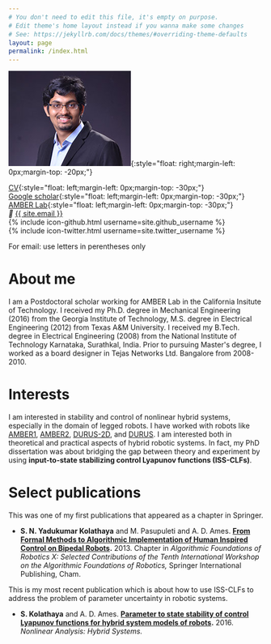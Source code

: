 ```yaml
---
# You don't need to edit this file, it's empty on purpose.
# Edit theme's home layout instead if you wanna make some changes
# See: https://jekyllrb.com/docs/themes/#overriding-theme-defaults
layout: page
permalink: /index.html
---
```


![Alt text](/images/profile.jpg){:style="float: right;margin-left: 0px;margin-top: -20px;"}

[CV](shishir_CV.pdf){:style="float: left;margin-left: 0px;margin-top: -30px;"} <br>
[Google scholar](https://scholar.google.com/citations?user=is0x16gAAAAJ&hl=en){:style="float: left;margin-left: 0px;margin-top: -30px;"} <br>
[AMBER Lab](http://www.bipedalrobotics.com){:style="float: left;margin-left: 0px;margin-top: -30px;"} <br>
<i style="font-size:14px" class="fa">&#xf0e0;</i> <a href="mailto:{{ site.email }}">{{ site.email }} </a> <br>
{% include icon-github.html username=site.github_username %} <br>
{% include icon-twitter.html username=site.twitter_username %}

For email: use letters in perentheses only


# About me

 I am a Postdoctoral scholar working for AMBER Lab in the California Insitute of Technology. I received my Ph.D. degree in Mechanical Engineering (2016) from the Georgia Institute of Technology, M.S. degree in Electrical Engineering (2012) from Texas A&M University. I received my B.Tech. degree in Electrical Engineering (2008) from the National Institute of Technology Karnataka, Surathkal, India. Prior to pursuing Master's degree, I worked as a board designer in Tejas Networks Ltd. Bangalore from 2008-2010. 

# Interests
 I am interested in stability and control of nonlinear hybrid systems, especially in the domain of legged robots. I have worked with robots like [AMBER1](https://youtu.be/RgQ8atV1NW0), [AMBER2](https://youtu.be/IwR9XvojXWo), [DURUS-2D](https://youtu.be/3XQOO6kvHFY), and [DURUS](https://youtu.be/1fC7b2LjVW4). I am interested both in theoretical and practical aspects of hybrid robotic systems. In fact, my PhD dissertation was about bridging the gap between theory and experiment by using **input-to-state stabilizing control Lyapunov functions (ISS-CLFs)**.


<!--
# Current research
 I am currently working on using the Input to State Stability criterion to design robust Control Lyapunov Functions and Control Barrier Functions for hybrid systems (bipedal locomotion in particular). It can be split into three parts a) Reduce an uncertain system into an input/output system. What is considered a natural extension of viewing the functions of the uncertainty (modeling, model parameter, measurement) as inputs to a system, my work consists of reducing this form to ISS Lyapunov (barrier) functions and establishing the ultimate bounds on the outputs of the hybrid system, as functions of input uncertainty. b) Construct Control Lyapunov Functions (CLF) and Control Barrier Functions (CBF), that yield lower ultimate bounds and higher convergence rates to these bounds. c) Demonstrate these control functions by realizing sustainable walking and running experimentally.
-->

# Select publications

This was one of my first publications that appeared as a chapter in Springer.

* <B>S. N. Yadukumar Kolathaya</B> and M. Pasupuleti and A. D. Ames. <B><A HREF="http://link.springer.com/chapter/10.1007%2F978-3-319-16595-0_25">From Formal Methods to Algorithmic Implementation of Human Inspired Control on Bipedal Robots</A>.</B> 2013. Chapter in <I>Algorithmic Foundations of Robotics X: Selected Contributions of the Tenth International Workshop on the Algorithmic Foundations of Robotics,</I> Springer International Publishing, Cham.


This is my most recent publication which is about how to use ISS-CLFs to address the problem of parameter uncertainty in robotic systems.

* <B>S. Kolathaya</B> and A. D. Ames. <B><A HREF="http://www.sciencedirect.com/science/article/pii/S1751570X16300607">Parameter to state stability of control Lyapunov functions for hybrid system models of robots</A>.</B> 2016. <I>Nonlinear Analysis: Hybrid Systems.</I>

